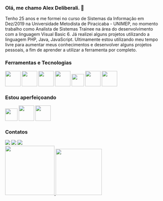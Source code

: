 ### Olá, me chamo Alex Deliberali. 👊

Tenho 25 anos e me formei no curso de Sistemas da Informação em Dez/2019 na Universidade Metodista de Piracicaba - UNIMEP, no momento trabalho como Analista de Sistemas Trainee na área do desenvolvimento com a linguagem Visual Basic 6.
Já realizei alguns projetos utilizando a linguagem PHP, Java, JavaScript.
Ultimamente estou utilizando meu tempo livre para aumentar meus conhecimentos e desenvolver alguns projetos pessoais, a fim de aprender a utilizar a ferramenta por completo.



### Ferramentas e Tecnologias

<img src="https://cdn.jsdelivr.net/gh/devicons/devicon/icons/html5/html5-original-wordmark.svg" width ="50" height="50"/> <img src="https://cdn.jsdelivr.net/gh/devicons/devicon/icons/css3/css3-original-wordmark.svg" width ="50" height="50"/> <img src="https://cdn.jsdelivr.net/gh/devicons/devicon/icons/python/python-original-wordmark.svg" width ="50" height="50" /> <img src="https://cdn.jsdelivr.net/gh/devicons/devicon/icons/microsoftsqlserver/microsoftsqlserver-plain-wordmark.svg"  width ="50" height="50"/> <img src="https://cdn.jsdelivr.net/gh/devicons/devicon/icons/java/java-original.svg" width = "40" height="40"/> <img src="https://cdn.jsdelivr.net/gh/devicons/devicon/icons/csharp/csharp-original.svg" width ="50" height="50"/> <img src="https://cdn.jsdelivr.net/gh/devicons/devicon/icons/php/php-original.svg"  width ="50" height="50" />
          


### Estou aperfeiçoando

<img src="https://cdn.jsdelivr.net/gh/devicons/devicon/icons/javascript/javascript-original.svg" width = "40" height="40"/> <img src="https://cdn.jsdelivr.net/gh/devicons/devicon/icons/csharp/csharp-original.svg" width ="50" height="50"/> <img src="https://cdn.jsdelivr.net/gh/devicons/devicon/icons/dot-net/dot-net-plain-wordmark.svg"  width ="50" height="50"/>
          


### Contatos

<div>
<a href="https://instagram.com/alexdeliberali" target="_blank"><img src="https://img.shields.io/badge/-Instagram-%23E4405F?style=for-the-badge&logo=instagram&logoColor=white" target="_blank"></a>
<a href = "mailto:alexdeliberali@gmail.com"><img src="https://img.shields.io/badge/Gmail-D14836?style=for-the-badge&logo=gmail&logoColor=white" target="_blank"></a>
<a href="https://www.linkedin.com/in/alexsander-deliberali/" target="_blank"><img src="https://img.shields.io/badge/-LinkedIn-%230077B5?style=for-the-badge&logo=linkedin&logoColor=white" target="_blank"></a>   
</div>


<div>
<a href="https://github.com/alexdeliberali">
<img height="160em" src="https://github-readme-stats.vercel.app/api?username=alexdeliberali&show_icons=true&theme=dark&include_all_commits=true&count_private=true"/> <img height="150em" src="https://github-readme-stats.vercel.app/api/top-langs/?username=alexdeliberali&layout=compact&langs_count=7&theme=dark"/> 
</div>

<!--
**AlexDeliberali/alexdeliberali** is a ✨ _special_ ✨ repository because its `README.md` (this file) appears on your GitHub profile.

Here are some ideas to get you started:

- 🔭 I’m currently working on ...
- 🌱 I’m currently learning ...
- 👯 I’m looking to collaborate on ...
- 🤔 I’m looking for help with ...
- 💬 Ask me about ...
- 📫 How to reach me: ...
- 😄 Pronouns: ...
- ⚡ Fun fact: ...
-->
